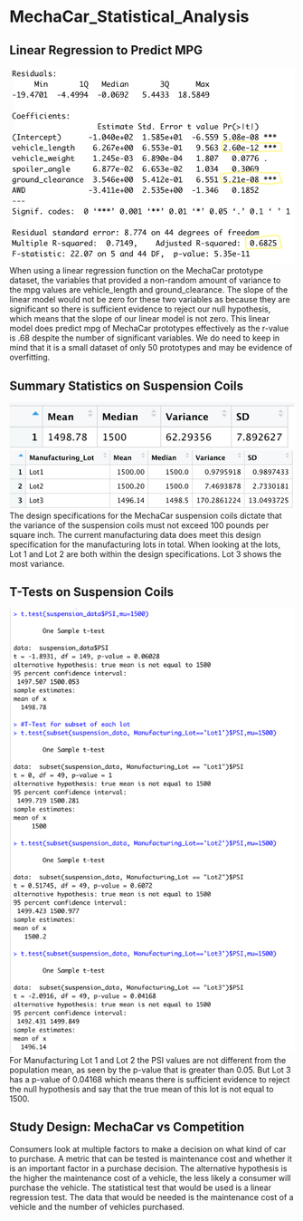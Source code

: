 # MechaCar_Statistical_Analysis

## Linear Regression to Predict MPG
![This is an image](Resources/D1_Linear_Regression_to_Predict_MPG.png)
When using a linear regression function on the MechaCar prototype dataset, the variables that provided a non-random amount of variance to the mpg values are vehicle_length and ground_clearance. The slope of the linear model would not be zero for these two variables as because they are significant so there is sufficient evidence to reject our null hypothesis, which means that the slope of our linear model is not zero. This linear model does predict mpg of MechaCar prototypes effectively as the r-value is .68 despite the number of  significant variables. We do need to keep in mind that it is a small dataset of only 50 prototypes and may be evidence of overfitting.
  
## Summary Statistics on Suspension Coils
![This is an image](Resources/D2_Total_Summary.png)
![This is an image](Resources/D2_Lot_Summary.png)
The design specifications for the MechaCar suspension coils dictate that the variance of the suspension coils must not exceed 100 pounds per square inch. The current manufacturing data does meet this design specification for the manufacturing lots in total. When looking at the lots, Lot 1 and Lot 2 are both within the design specifications. Lot 3 shows the most variance.

## T-Tests on Suspension Coils
![This is an image](Resources/D3_T-Tests.png)
For Manufacturing Lot 1 and Lot 2 the PSI values are not different from the population mean, as seen by the p-value that is greater than 0.05. But Lot 3 has a p-value of 0.04168 which means there is sufficient evidence to reject the null hypothesis and say that the true mean of this lot is not equal to 1500. 

## Study Design: MechaCar vs Competition
Consumers look at multiple factors to make a decision on what kind of car to purchase. A metric that can be tested is maintenance cost and whether it is an important factor in a purchase decision. The alternative hypothesis is the higher the maintenance cost of a vehicle, the less likely a consumer will purchase the vehicle. The statistical test that would be used is a linear regression test. The data that would be needed is the maintenance cost of a vehicle and the number of vehicles purchased.
